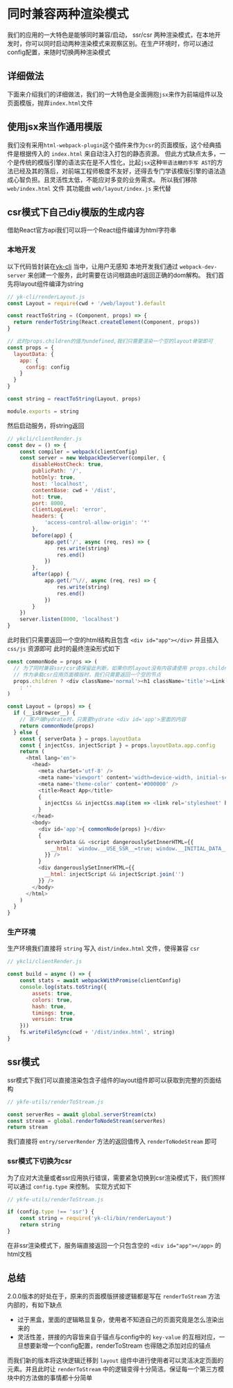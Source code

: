 # 同时兼容两种渲染模式

我们的应用的一大特色是能够同时兼容/启动， ssr/csr 两种渲染模式，在本地开发时，你可以同时启动两种渲染模式来观察区别。在生产环境时，你可以通过config配置，来随时切换两种渲染模式

## 详细做法

下面来介绍我们的详细做法，我们的一大特色是全面拥抱`jsx`来作为前端组件以及页面模版，抛弃`index.html`文件

## 使用jsx来当作通用模版

我们没有采用`html-webpack-plugin`这个插件来作为`csr`的页面模版，这个经典插件是根据传入的 `index.html` 来自动注入打包的静态资源。 但此方式缺点太多，一个是传统的模版引擎的语法实在是不人性化，比起`jsx`这种`带语法糖的手写 AST`的方法已经及其的落后，对前端工程师极度不友好，还得去专门学该模版引擎的语法造成心智负担。且灵活性太低，不能应对多变的业务需求。
所以我们移除 `web/index.html` 文件 其功能由 `web/layout/index.js` 来代替

## csr模式下自己diy模版的生成内容

借助React官方api我们可以将一个React组件编译为html字符串

### 本地开发

以下代码皆封装在[yk-cli](https://github.com/ykfe/egg-react-ssr/tree/feat/useJsxToTpl/packages/yk-cli) 当中，让用户无感知
本地开发我们通过 `webpack-dev-server` 来创建一个服务，此时需要在访问根路由时返回正确的dom解构。
我们首先将layout组件编译为string

``` js
// yk-cli/renderLayout.js
const Layout = require(cwd + '/web/layout').default

const reactToString = (Component, props) => {
  return renderToString(React.createElement(Component, props))
}

// 此时props.children的值为undefined,我们只需要渲染一个空的layout骨架即可
const props = {
  layoutData: {
    app: {
      config: config
    }
  }
}

const string = reactToString(Layout, props)

module.exports = string
```

然后启动服务，将string返回

``` js
// ykcli/clientRender.js
const dev = () => {
    const compiler = webpack(clientConfig)
    const server = new WebpackDevServer(compiler, {
        disableHostCheck: true,
        publicPath: '/',
        hotOnly: true,
        host: 'localhost',
        contentBase: cwd + '/dist',
        hot: true,
        port: 8000,
        clientLogLevel: 'error',
        headers: {
            'access-control-allow-origin': '*'
        },
        before(app) {
            app.get('/', async (req, res) => {
                res.write(string)
                res.end()
            })
        },
        after(app) {
            app.get(/^\//, async (req, res) => {
                res.write(string)
                res.end()
            })
        }
    })
    server.listen(8000, 'localhost')
}
```

此时我们只需要返回一个空的html结构且包含 `<div id="app"></div>` 并且插入 `css/js` 资源即可
此时的最终渲染形式如下

``` js
const commonNode = props => (
  // 为了同时兼容ssr/csr请保留此判断，如果你的layout没有内容请使用 props.children ? <div>{ props.children }</div> : ''
  // 作为承载csr应用页面模版时，我们只需要返回一个空的节点
  props.children ? <div className='normal'><h1 className='title'><Link to='/'>Egg + React + SSR</Link><div className='author'>by ykfe</div></h1>{props.children}</div>
    : ''
)

const Layout = (props) => {
  if (__isBrowser__) {
    // 客户端hydrate时，只需要hydrate <div id='app'>里面的内容
    return commonNode(props)
  } else {
    const { serverData } = props.layoutData
    const { injectCss, injectScript } = props.layoutData.app.config
    return (
      <html lang='en'>
        <head>
          <meta charSet='utf-8' />
          <meta name='viewport' content='width=device-width, initial-scale=1, shrink-to-fit=no' />
          <meta name='theme-color' content='#000000' />
          <title>React App</title>
          {
            injectCss && injectCss.map(item => <link rel='stylesheet' href={item} key={item} />)
          }
        </head>
        <body>
          <div id='app'>{ commonNode(props) }</div>
          {
            serverData && <script dangerouslySetInnerHTML={{
              __html: `window.__USE_SSR__=true; window.__INITIAL_DATA__ =${serialize(serverData)}`
            }} />
          }
          <div dangerouslySetInnerHTML={{
            __html: injectScript && injectScript.join('')
          }} />
        </body>
      </html>
    )
  }
}
```

### 生产环境

生产环境我们直接将 `string` 写入 `dist/index.html` 文件，使得兼容 `csr` 

``` js
// ykcli/clientRender.js

const build = async () => {
    const stats = await webpackWithPromise(clientConfig)
    console.log(stats.toString({
        assets: true,
        colors: true,
        hash: true,
        timings: true,
        version: true
    }))
    fs.writeFileSync(cwd + '/dist/index.html', string)
}
```

## ssr模式

ssr模式下我们可以直接渲染包含子组件的layout组件即可以获取到完整的页面结构

``` js
// ykfe-utils/renderToStream.js

const serverRes = await global.serverStream(ctx)
const stream = global.renderToNodeStream(serverRes)
return stream
```

我们直接将 `entry/serverRender` 方法的返回值传入 `renderToNodeStream` 即可

### ssr模式下切换为csr

为了应对大流量或者ssr应用执行错误，需要紧急切换到csr渲染模式下，我们照样可以通过 `config.type` 来控制。
实现方式如下

``` js
// ykfe-utils/renderToStream.js

if (config.type !== 'ssr') {
    const string = require('yk-cli/bin/renderLayout')
    return string
}
```

在非ssr渲染模式下，服务端直接返回一个只包含空的 `<div id="app"></app>` 的html文档

## 总结

2.0.0版本的好处在于，原来的页面模版拼接逻辑都是写在 `renderToStream` 方法内部的，有如下缺点

* 过于黑盒，里面的逻辑略显复杂，使用者不知道自己的页面究竟是怎么渲染出来的
* 灵活性差，拼接的内容皆来自于锚点与config中的 `key-value` 的互相对应，一旦想要新增一个config配置，renderToStream 也得随之添加对应的锚点

而我们新的版本将这块逻辑迁移到 `layout` 组件中进行使用者可以灵活决定页面的元素。并且此时让 `renderToStream` 中的逻辑变得十分简洁。保证每一个第三方模块中的方法做的事情都十分简单
